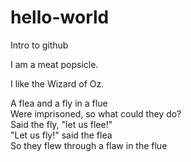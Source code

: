 # hello-world
Intro to github

I am a meat popsicle.

I like the Wizard of Oz.

A flea and a fly in a flue<br>
Were imprisoned, so what could they do?<br>
Said the fly, "let us flee!"<br>
"Let us fly!" said the flea<br>
So they flew through a flaw in the flue
